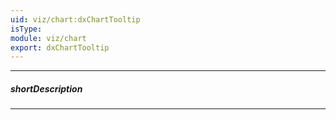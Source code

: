 ```yaml
---
uid: viz/chart:dxChartTooltip
isType: 
module: viz/chart
export: dxChartTooltip
---
```

---
##### shortDescription
<!-- Description goes here -->

---
